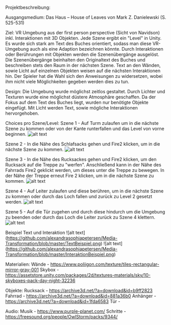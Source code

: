 Projektbeschreibung:

Ausgangsmedium: Das Haus – House of Leaves von Mark Z. Danielewski (S. 525-531)

Ziel: VR Umgebung aus der first person perspective (Sicht von Navidson) inkl. Interaktionen mit 3D Objekten. Jede Szene ergibt ein "Level" in Unity. Es wurde sich stark am Text des Buches orientiert, sodass man diese VR-Umgebung auch als eine Adaption bezeichnen könnte. Durch Interaktionen oder Berührungen mit Objekten werden die Szenenübergänge ausgelöst. Die Szenenübergänge beinhalten den Originaltext des Buches und beschreiben stets den Raum in der nächsten Szene. Text an den Wänden, sowie Licht auf einzelnen Objekten weisen auf die nächsten Interaktionen hin. Der Spieler hat die Wahl sich den Anweisungen zu widersetzen, wobei ihm nicht viele Möglichkeiten gegeben werden dies zu tun.

Design: Die Umgebung wurde möglichst zeitlos gestaltet. Durch Lichter und Texturen wurde eine möglichst düstere Atmosphäre geschaffen. Da der Fokus auf dem Text des Buches liegt, wurden nur benötigte Objekte eingefügt. Mit Licht werden Text, sowie mögliche Interaktionen hervorgehoben. 

Choices pro Szene/Level: 
Szene 1 - Auf Turm zulaufen um in die nächste Szene zu kommen oder von der Kante runterfallen und das Level von vorne beginnen. 
![alt text](https://github.com/alexandrasophiapetersen/Media-Transformation/blob/master/szene1.png)

Szene 2 - In die Nähe des Schlafsacks gehen und Fire2 klicken, um in die nächste Szene zu kommen.
![alt text](https://github.com/alexandrasophiapetersen/Media-Transformation/blob/master/szene2.png)

Szene 3 - In die Nähe des Rucksackes gehen und Fire2 klicken, um den Rucksack auf die Treppe zu "werfen". Anschließend kann in der Nähe des Fahrrads Fire2 geklickt werden, um dieses unter die Treppe zu bewegen. In der Nähe der Treppe erneut Fire 2 klicken, um in die nächste Szene zu kommen.
![alt text](https://github.com/alexandrasophiapetersen/Media-Transformation/blob/master/szene3.png)

Szene 4 - Auf Leiter zulaufen und diese berühren, um in die nächste Szene zu kommen oder durch das Loch fallen und zurück zu Level 2 gesetzt werden.
![alt text](https://github.com/alexandrasophiapetersen/Media-Transformation/blob/master/szene4.png)

Szene 5 - Auf die Tür zugehen und durch diese hindurch um die Umgebung zu beenden oder durch das Loch die Leiter zurück zu Szene 4 klettern. 
![alt text](https://github.com/alexandrasophiapetersen/Media-Transformation/blob/master/szene5.png)

Beispiel Text und Interaktion
![alt text] (https://github.com/alexandrasophiapetersen/Media-Transformation/blob/master/TextBeispiel.png)
![alt text] (https://github.com/alexandrasophiapetersen/Media-Transformation/blob/master/InteraktionBeispiel.png)

Materialien:
Wände - https://www.poliigon.com/texture/tiles-rectangular-mirror-gray-001
Skybox - https://assetstore.unity.com/packages/2d/textures-materials/sky/10-skyboxes-pack-day-night-32236

Objekte: 
Rucksack - https://archive3d.net/?a=download&id=b9ff2823
Fahrrad - https://archive3d.net/?a=download&id=881a36b0
Anhänger - https://archive3d.net/?a=download&id=1fda6583
Tür - 

Audio: 
Musik - https://www.purple-planet.com/
Schritte - https://freesound.org/people/OwlStorm/packs/9344/
